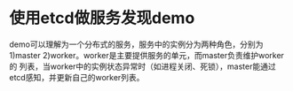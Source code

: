 # 使用etcd做服务发现demo

demo可以理解为一个分布式的服务，服务中的实例分为两种角色，分别为1)master 2)worker。worker是主要提供服务的单元，而master负责维护worker的
列表，当worker中的实例状态异常时（如进程关闭、死锁），master能通过etcd感知，并更新自己的worker列表。

